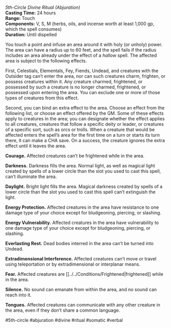 *5th-Circle Divine Ritual (Abjuration)*  
**Casting Time:** 24 hours  
**Range:** Touch  
**Components:** V, S, M (herbs, oils, and incense worth at least 1,000 gp, which the spell consumes)  
**Duration:** Until dispelled

You touch a point and infuse an area around it with holy (or unholy) power. The area can have a radius up to 60 feet, and the spell fails if the radius includes an area already under the effect of a *hallow* spell. The affected area is subject to the following effects.

First, Celestials, Elementals, Fey, Fiends, Undead, and creatures with the Outsider tag can’t enter the area, nor can such creatures charm, frighten, or possess creatures within it. Any creature charmed, frightened, or possessed by such a creature is no longer charmed, frightened, or possessed upon entering the area. You can exclude one or more of those types of creatures from this effect.

Second, you can bind an extra effect to the area. Choose an effect from the following list, or choose an effect offered by the GM. Some of these effects apply to creatures in the area; you can designate whether the effect applies to all creatures, creatures that follow a specific deity or leader, or creatures of a specific sort, such as orcs or trolls. When a creature that would be affected enters the spell’s area for the first time on a turn or starts its turn there, it can make a CHA save. On a success, the creature ignores the extra effect until it leaves the area.

**Courage.** Affected creatures can’t be frightened while in the area.

**Darkness.** Darkness fills the area. Normal light, as well as magical light created by spells of a lower circle than the slot you used to cast this spell, can’t illuminate the area.

**Daylight.** Bright light fills the area. Magical darkness created by spells of a lower circle than the slot you used to cast this spell can’t extinguish the light.

**Energy Protection.** Affected creatures in the area have resistance to one damage type of your choice except for bludgeoning, piercing, or slashing.

**Energy Vulnerability.** Affected creatures in the area have vulnerability to one damage type of your choice except for bludgeoning, piercing, or slashing.

**Everlasting Rest.** Dead bodies interred in the area can’t be turned into Undead.

**Extradimensional Interference.** Affected creatures can’t move or travel using teleportation or by extradimensional or interplanar means.

**Fear.** Affected creatures are [[../../Conditions/Frightened|frightened]] while in the area.

**Silence.** No sound can emanate from within the area, and no sound can reach into it.

**Tongues.** Affected creatures can communicate with any other creature in the area, even if they don’t share a common language.

#5th-circle #abjuration #divine #ritual #somatic #verbal

